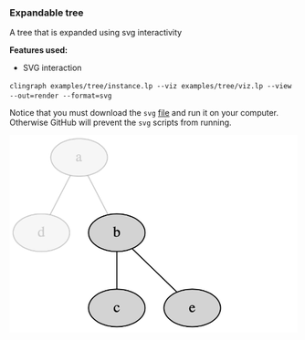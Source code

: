 ### Expandable tree

A tree that is expanded using svg interactivity

**Features used:**
- SVG interaction

`clingraph examples/tree/instance.lp --viz examples/tree/viz.lp --view --out=render --format=svg`

Notice that you must download the `svg` [file](./default.svg) and run it on your computer. Otherwise GitHub will prevent the `svg` scripts from running.

![](default.png)